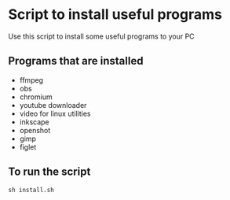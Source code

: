 # Script to install useful programs

Use this script to install some useful programs to your PC

## Programs that are installed

* ffmpeg
* obs
* chromium
* youtube downloader
* video for linux utilities
* inkscape
* openshot
* gimp
* figlet

## To run the script

`sh install.sh`
